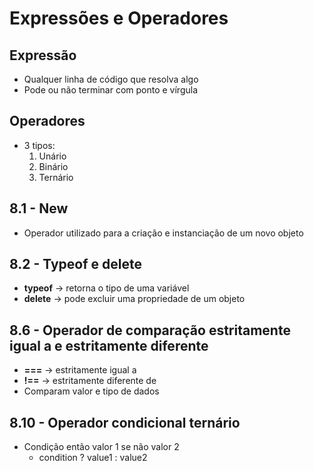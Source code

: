# Expressões e Operadores

## Expressão
* Qualquer linha de código que resolva algo
* Pode ou não terminar com ponto e vírgula

## Operadores
* 3 tipos:
    1. Unário
    2. Binário
    3. Ternário

## 8.1 - New
* Operador utilizado para a criação e instanciação de um novo objeto

## 8.2 - Typeof e delete
* __typeof__ → retorna o tipo de uma variável
* __delete__ → pode excluir uma propriedade de um objeto

## 8.6 - Operador de comparação estritamente igual a e estritamente diferente
* __===__ → estritamente igual a
* __!==__ → estritamente diferente de
* Comparam valor e tipo de dados

## 8.10 - Operador condicional ternário
* Condição então valor 1 se não valor 2
    * condition ? value1 : value2